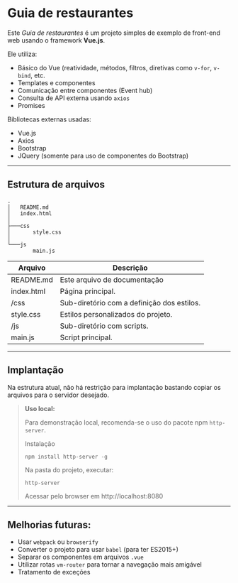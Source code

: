 Guia de restaurantes
===================

Este *Guia de restaurantes* é um projeto simples de exemplo de front-end web usando o framework **Vue.js**.

Ele utiliza:
- Básico do Vue (reatividade, métodos, filtros, diretivas como `v-for`, `v-bind`, etc.
- Templates e componentes
- Comunicação entre componentes (Event hub)
- Consulta de API externa usando `axios`
- Promises

Bibliotecas externas usadas:
- Vue.js
- Axios
- Bootstrap
- JQuery (somente para uso de componentes do Bootstrap)

----------

Estrutura de arquivos
-------------

```
.
│   README.md
│   index.html
│
├───css
│       style.css
│
└───js
        main.js
```


Arquivo    | Descrição
--------   | ---
README.md  | Este arquivo de documentação
index.html | Página principal.
/css       | Sub-diretório com a definição dos estilos.
style.css  | Estilos personalizados do projeto.
/js        | Sub-diretório com scripts.
main.js    | Script principal.

-------------

Implantação
-------------

Na estrutura atual, não há restrição para implantação bastando copiar os arquivos para o servidor desejado.

> **Uso local:**
>
> Para demonstração local, recomenda-se o uso do pacote npm `http-server`.
>
> Instalação
> 
> ```
> npm install http-server -g
> ```
> 
> Na pasta do projeto, executar:
> 
> ```
> http-server
> ```
>
> Acessar pelo browser em http://localhost:8080


-------------

Melhorias futuras:
-------------

- Usar `webpack` ou `browserify`
- Converter o projeto para usar `babel` (para ter ES2015+)
- Separar os componentes em arquivos `.vue`
- Utilizar rotas `vm-router` para tornar a navegação mais amigável
- Tratamento de exceções

